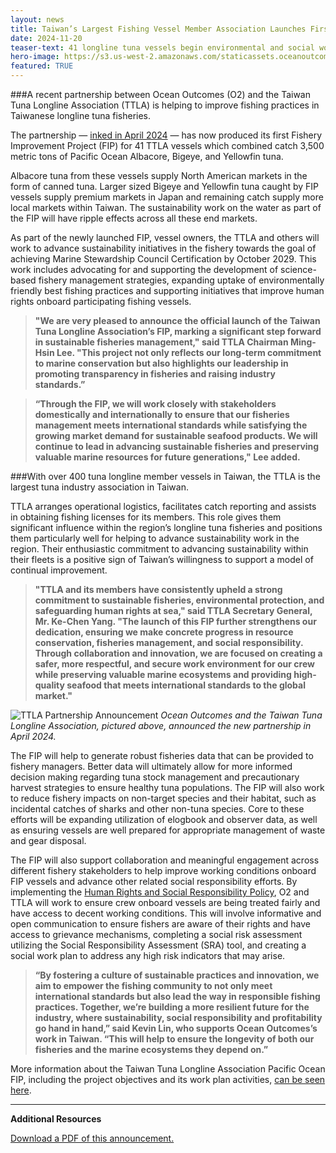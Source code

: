 ```yaml
---
layout: news
title: Taiwan’s Largest Fishing Vessel Member Association Launches First Fishery Improvement Project 
date: 2024-11-20
teaser-text: 41 longline tuna vessels begin environmental and social work towards goal of 2029 Marine Stewardship Council certification. 
hero-image: https://s3.us-west-2.amazonaws.com/staticassets.oceanoutcomes.org/hero+photos/TTLA-tuna-fip-launch-hero.png
featured: TRUE
---
```


###A recent partnership between Ocean Outcomes (O2) and the Taiwan Tuna Longline Association (TTLA) is helping to improve fishing practices in Taiwanese longline tuna fisheries. 

The partnership — [inked in April 2024](https://www.oceanoutcomes.org/news/leading-taiwanese-tuna-industry-association-commits-to-sustainability/) — has now produced its first Fishery Improvement Project (FIP) for 41 TTLA vessels which combined catch 3,500 metric tons of Pacific Ocean Albacore, Bigeye, and Yellowfin tuna. 

Albacore tuna from these vessels supply North American markets in the form of canned tuna. Larger sized Bigeye and Yellowfin tuna caught by FIP vessels supply premium markets in Japan and remaining catch supply more local markets within Taiwan. The sustainability work on the water as part of the FIP will have ripple effects across all these end markets. 

As part of the newly launched FIP, vessel owners, the TTLA and others will work to advance sustainability initiatives in the fishery towards the goal of achieving Marine Stewardship Council Certification by October 2029. This work includes advocating for and supporting the development of science-based fishery management strategies, expanding uptake of environmentally friendly best fishing practices and supporting initiatives that improve human rights onboard participating fishing vessels.

>**"We are very pleased to announce the official launch of the Taiwan Tuna Longline Association’s FIP, marking a significant step forward in sustainable fisheries management," said TTLA Chairman Ming-Hsin Lee. "This project not only reflects our long-term commitment to marine conservation but also highlights our leadership in promoting transparency in fisheries and raising industry standards.”**

>**“Through the FIP, we will work closely with stakeholders domestically and internationally to ensure that our fisheries management meets international standards while satisfying the growing market demand for sustainable seafood products. We will continue to lead in advancing sustainable fisheries and preserving valuable marine resources for future generations," Lee added.**

###With over 400 tuna longline member vessels in Taiwan, the TTLA is the largest tuna industry association in Taiwan. 

TTLA arranges operational logistics, facilitates catch reporting and assists in obtaining fishing licenses for its members. This role gives them significant influence within the region’s longline tuna fisheries and positions them particularly well for helping to advance sustainability work in the region. Their enthusiastic commitment to advancing sustainability within their fleets is a positive sign of Taiwan’s willingness to support a model of continual improvement. 

>**"TTLA and its members have consistently upheld a strong commitment to sustainable fisheries, environmental protection, and safeguarding human rights at sea," said TTLA Secretary General, Mr. Ke-Chen Yang. "The launch of this FIP further strengthens our dedication, ensuring we make concrete progress in resource conservation, fisheries management, and social responsibility. Through collaboration and innovation, we are focused on creating a safer, more respectful, and secure work environment for our crew while preserving valuable marine ecosystems and providing high-quality seafood that meets international standards to the global market."**

![TTLA Partnership Announcement](https://s3.us-west-2.amazonaws.com/staticassets.oceanoutcomes.org/news+and+analysis/hero+images/leading-taiwanese-tuna-industry-association-commits-to-sustainability-hero.png)
*Ocean Outcomes and the Taiwan Tuna Longline Association, pictured above, announced the new partnership in April 2024.*

The FIP will help to generate robust fisheries data that can be provided to fishery managers. Better data will ultimately allow for more informed decision making regarding tuna stock management and precautionary harvest strategies to ensure healthy tuna populations. The FIP will also work to reduce fishery impacts on non-target species and their habitat, such as incidental catches of sharks and other non-tuna species. Core to these efforts will be expanding utilization of elogbook and observer data, as well as ensuring vessels are well prepared for appropriate management of waste and gear disposal.

The FIP will also support collaboration and meaningful engagement across different fishery stakeholders to help improve working conditions onboard FIP vessels and advance other related social responsibility efforts. By implementing the [Human Rights and Social Responsibility Policy](https://fisheryprogress.org/sites/default/files/FP_SocialPolicy_English_5.7.21.pdf), O2 and TTLA will work to ensure crew onboard vessels are being treated fairly and have access to decent working conditions. This will involve informative and open communication to ensure fishers are aware of their rights and have access to grievance mechanisms, completing a social risk assessment utilizing the Social Responsibility Assessment (SRA) tool, and creating a social work plan to address any high risk indicators that may arise. 

>**“By fostering a culture of sustainable practices and innovation, we aim to empower the fishing community to not only meet international standards but also lead the way in responsible fishing practices. Together, we’re building a more resilient future for the industry, where sustainability, social responsibility and profitability go hand in hand,” said Kevin Lin, who supports Ocean Outcomes’s work in Taiwan. “This will help to ensure the longevity of both our fisheries and the marine ecosystems they depend on.”**

More information about the Taiwan Tuna Longline Association Pacific Ocean FIP, including the project objectives and its work plan activities, [can be seen here](https://www.oceanoutcomes.org/what-we-do/tuna/taiwan-tuna-longline-association-pacific-ocean-fip/).

----

**Additional Resources**

[Download a PDF of this announcement.](https://s3.us-west-2.amazonaws.com/staticassets.oceanoutcomes.org/supporting+documents/TTLA+and+O2+FIP+Launch+Press+Release+November+2024.pdf)
